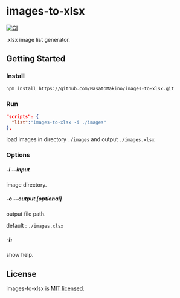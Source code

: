 # images-to-xlsx

[![CI](https://github.com/MasatoMakino/images-to-xlsx/actions/workflows/CI.yml/badge.svg)](https://github.com/MasatoMakino/images-to-xlsx/actions/workflows/CI.yml)

.xlsx image list generator.

## Getting Started

### Install

```bash
npm install https://github.com/MasatoMakino/images-to-xlsx.git
```

### Run

```package.json
"scripts": {
  "list":"images-to-xlsx -i ./images"
},
```

load images in directory `./images` and output `./images.xlsx`

### Options

##### -i --input

image directory.

##### -o --output [optional]

output file path.

default : `./images.xlsx`

##### -h

show help.

## License

images-to-xlsx is [MIT licensed](LICENSE).
